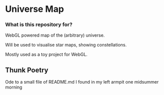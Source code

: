 # Universe Map #

### What is this repository for? ###

WebGL powered map of the (arbitrary) universe.

Will be used to visualise star maps, showing constellations.

Mostly used as a toy project for WebGL.

## Thunk Poetry
Ode to a small file of README.md I found in my left armpit one midsummer morning

